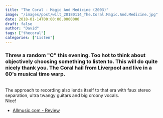 ```yaml
---
title: "The Coral - Magic And Medicine (2003)"
image: "/images/post/wilt_20180114_The.Coral.Magic.And.Medicine.jpg"
date: 2018-01-14T00:00:00.0000000
draft: false
author: "David"
tags: ["thecoral"]
categories: ["Listen"]
---
```

### Threw a random "C" this evening. Too hot to think about objectively choosing something to listen to. This will do quite nicely thank you. The Coral hail from Liverpool and live in a 60's musical time warp.  
   
The approach to recording also lends itself to that era with faux stereo separation, ultra twangy guitars and big croony vocals.  
Nice!

-  [Allmusic.com - Review](https://www.allmusic.com/album/magic-and-medicine-mw0000327297)